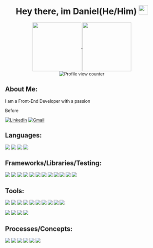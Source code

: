 <div align=center>

</div>

<h1 align='center'>Hey there, im Daniel(He/Him) <img width="30em" height="30em" src="https://media.giphy.com/media/hvRJCLFzcasrR4ia7z/giphy.gif"/>
</h1>
 

<div align="center">
  <a href="https://github.com/anuraghazra/github-readme-stats">
    <img align="center" height="160em" src="https://github-readme-stats.vercel.app/api?username=DanielN88&show_icons=true&theme=dark&hide_border=true"/>
  </a>
  <a href="https://github.com/anuraghazra/github-readme-stats">
    <img align="center" height="160em" src="https://github-readme-stats.vercel.app/api/top-langs/?username=DanielN88&layout=compact&theme=dark&hide_border=true"/>
  </a>
</div>

<div align="center">
  <img src="https://komarev.com/ghpvc/?username=DanielN88&style=flat-square&color=3CD218" alt="Profile view counter"/>
</div>

## About Me:
I am a Front-End Developer with a passion 

Before

<p>
   <a href="https://www.linkedin.com/in/daniel-r-neer/"><img src="https://img.shields.io/badge/LinkedIn-0A66C2?style=for-the-badge&logo=linkedin&logoColor=white" alt="LinkedIn"></a>
   <a href="mailto:daniel.r.neer@gmail.com"><img src="https://img.shields.io/badge/Gmail-EA4335?style=for-the-badge&logo=gmail&logoColor=white" alt="Gmail"></a> 
</p>

## Languages:
<p>
  <img src="https://img.shields.io/badge/JavaScript-F7DF1E?style=for-the-badge&logo=javascript&logoColor=black"/>
  <img src="https://img.shields.io/badge/TypeScript-3178C6?style=for-the-badge&logo=typescript&logoColor=white" />
  <img src="https://img.shields.io/badge/HTML5-E34F26?style=for-the-badge&logo=html5&logoColor=white" />
  <img src="https://img.shields.io/badge/CSS3-1572B6?style=for-the-badge&logo=css3&logoColor=white" />
</p>

## Frameworks/Libraries/Testing:
<p>
  <img src="https://img.shields.io/badge/React-20232A?style=for-the-badge&logo=react&logoColor=61DAFB"/>
  <img src="https://img.shields.io/badge/React Native-20232A?style=for-the-badge&logo=react&logoColor=61DAFB"/>
  <img src="https://img.shields.io/badge/React Router-CA4245?style=for-the-badge&logo=reactrouter&logoColor=white"/>
  <img src="https://img.shields.io/badge/Express-FFFFFF?style=for-the-badge&logo=express&logoColor=000000"/>
  <img src="https://img.shields.io/badge/GraphQL-E10098?style=for-the-badge&logo=graphql&logoColor=white"/>
  <img src="https://img.shields.io/badge/Node.js-339933?style=for-the-badge&logo=nodedotjs&logoColor=white"/>
  <img src="https://img.shields.io/badge/npm-CB3837?style=for-the-badge&logo=npm&logoColor=white"/>
  <img src="https://img.shields.io/badge/Cypress-17202C?style=for-the-badge&logo=cypress&logoColor=white"/>
  <img src="https://img.shields.io/badge/Mocha-8D6748?style=for-the-badge&logo=Mocha&logoColor=white"/>
  <img src="https://img.shields.io/badge/Chai-A30701?style=for-the-badge&logo=chai&logoColor=white"/>
  <img src="https://img.shields.io/badge/CircleCI-343434?style=for-the-badge&logo=circleci&logoColor=white"/>
  <img src="https://img.shields.io/badge/Styled Components-DB7093?style=for-the-badge&logo=styledcomponents&logoColor=white"/>
</p>

## Tools:
<p>
  <img src="https://img.shields.io/badge/github-181717.svg?style=for-the-badge&logo=github&logoColor=white" />
  <img src="https://img.shields.io/badge/git-F05032.svg?style=for-the-badge&logo=git&logoColor=white"/>
  <img src="https://img.shields.io/badge/Heroku-430098.svg?style=for-the-badge&logo=heroku&logoColor=white"/>
  <img src="https://img.shields.io/badge/VS_Code-007ACC?style=for-the-badge&logo=visual%20studio%20code&logoColor=white"/>
  <img src="https://img.shields.io/badge/Bash-222222.svg?&style=for-the-badge&logo=gnubash&logoColor=43CF0B"/>
  <img src="https://img.shields.io/badge/Xcode-147EFB?style=for-the-badge&logo=xcode&logoColor=white"/>
  <img src="https://img.shields.io/badge/iOS-ECECEC?style=for-the-badge&logo=apple&logoColor=black"/>
  <img src="https://img.shields.io/badge/Postman-FF6C37?style=for-the-badge&logo=postman&logoColor=white"/>
  <img src="https://img.shields.io/badge/Jira-0052CC.svg?&style=for-the-badge&logo=jira&logoColor=white"/>
  <img src="https://img.shields.io/badge/Slack-4A154B.svg?&style=for-the-badge&logo=slack&logoColor=white"/>
</p>
<p>
  <img src="https://img.shields.io/badge/Illustrator-262626?style=for-the-badge&logo=adobeillustrator&logoColor=FF9A00"/>
  <img src="https://img.shields.io/badge/Photoshop-262626?style=for-the-badge&logo=adobephotoshop&logoColor=31A8FF?"/>
  <img src="https://img.shields.io/badge/InDesign-262626?style=for-the-badge&logo=adobeindesign&logoColor=FF3366"/>
  <img src="https://img.shields.io/badge/XD-262626?style=for-the-badge&logo=adobexd&logoColor=#FF61F6"/>
</p>

## Processes/Concepts:
<p>
  <img src="https://img.shields.io/badge/OOP%20-EDD016.svg?&style=for-the-badge&logo=OOP&logoColor=black"/>
  <img src="https://img.shields.io/badge/TDD%20-6EEE80.svg?&style=for-the-badge&logo=TDD&logoColor=black"/>
  <img src="https://img.shields.io/badge/AGILE%20-2A82E2.svg?&style=for-the-badge&logo=AGILE&logoColor=white"/>
  <img src="https://img.shields.io/badge/RESTful APIs%20-AD51E0.svg?&style=for-the-badge&logo=AGILE&logoColor=white"/>
  <img src="https://img.shields.io/badge/UX/UI%20-212224.svg?&style=for-the-badge&logo=AGILE&logoColor=white"/>
  <img src="https://img.shields.io/badge/Responsive Design%20-CA4245.svg?&style=for-the-badge&logo=AGILE&logoColor=white"/>
</p>

